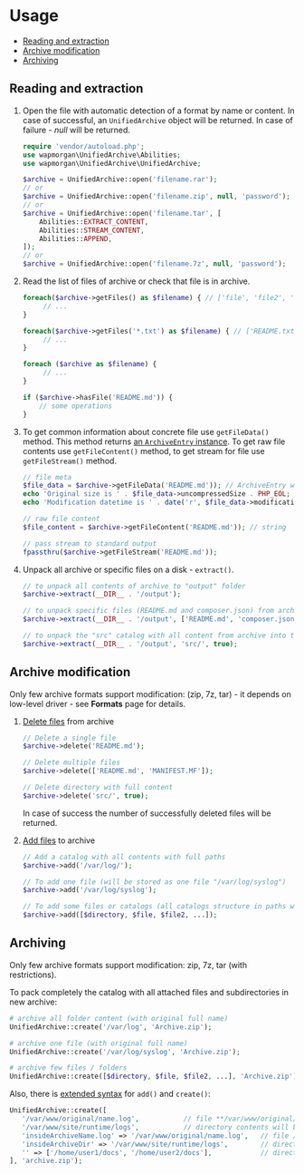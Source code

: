 # Usage

- [Reading and extraction](#reading-and-extraction)
- [Archive modification](#archive-modification)
- [Archiving](#archiving)

## Reading and extraction
1. Open the file with automatic detection of a format by name or content. In case of successful, an `UnifiedArchive`
   object will be returned. In case of failure - _null_ will be returned.

    ```php
    require 'vendor/autoload.php';
    use wapmorgan\UnifiedArchive\Abilities;
    use wapmorgan\UnifiedArchive\UnifiedArchive;

    $archive = UnifiedArchive::open('filename.rar');
    // or
    $archive = UnifiedArchive::open('filename.zip', null, 'password');
    // or
    $archive = UnifiedArchive::open('filename.tar', [
        Abilities::EXTRACT_CONTENT,
        Abilities::STREAM_CONTENT,
        Abilities::APPEND,
    ]);
    // or
    $archive = UnifiedArchive::open('filename.7z', null, 'password');
    ```

3. Read the list of files of archive or check that file is in archive.

   ```php
   foreach($archive->getFiles() as $filename) { // ['file', 'file2', 'file3', ...]
        // ...
   }
   
   foreach($archive->getFiles('*.txt') as $filename) { // ['README.txt', 'doc.txt', ...]
        // ...
   }
   
   foreach ($archive as $filename) {
        // ...
   }
   
   if ($archive->hasFile('README.md')) {
       // some operations
   }
   ```

4. To get common information about concrete file use `getFileData()` method.
This method returns [an `ArchiveEntry` instance](API.md#ArchiveEntry). 
To get raw file contents use `getFileContent()` method, to get stream for file use `getFileStream()` method.

   ```php
   // file meta
   $file_data = $archive->getFileData('README.md')); // ArchiveEntry with file information
   echo 'Original size is ' . $file_data->uncompressedSize . PHP_EOL;
   echo 'Modification datetime is ' . date('r', $file_data->modificationTime) . PHP_EOL;

   // raw file content
   $file_content = $archive->getFileContent('README.md')); // string

   // pass stream to standard output
   fpassthru($archive->getFileStream('README.md'));
   ```

5. Unpack all archive or specific files on a disk - `extract()`.

    ```php
    // to unpack all contents of archive to "output" folder
    $archive->extract(__DIR__ . '/output');

    // to unpack specific files (README.md and composer.json) from archive to "output" folder
    $archive->extract(__DIR__ . '/output', ['README.md', 'composer.json']);

    // to unpack the "src" catalog with all content from archive into the "sources" catalog on a disk
    $archive->extract(__DIR__ . '/output', 'src/', true);
    ```

## Archive modification
Only few archive formats support modification: (zip, 7z, tar) - it depends on low-level driver - see **Formats** page for details.

1. [Delete files](API.md#UnifiedArchive--delete) from archive

    ```php
    // Delete a single file
    $archive->delete('README.md');

    // Delete multiple files
    $archive->delete(['README.md', 'MANIFEST.MF']);

    // Delete directory with full content
    $archive->delete('src/', true);
    ```

    In case of success the number of successfully deleted files will be returned.

2. [Add files](API.md#UnifiedArchive--add) to archive

    ```php
    // Add a catalog with all contents with full paths
    $archive->add('/var/log/');

    // To add one file (will be stored as one file "/var/log/syslog")
    $archive->add('/var/log/syslog');

    // To add some files or catalogs (all catalogs structure in paths will be kept)
    $archive->add([$directory, $file, $file2, ...]);
    ```

## Archiving
Only few archive formats support modification: zip, 7z, tar (with restrictions).

To pack completely the catalog with all attached files and subdirectories in new archive:

```php
# archive all folder content (with original full name)
UnifiedArchive::create('/var/log', 'Archive.zip');

# archive one file (with original full name)
UnifiedArchive::create('/var/log/syslog', 'Archive.zip');

# archive few files / folders
UnifiedArchive::create([$directory, $file, $file2, ...], 'Archive.zip');
```

Also, there is [extended syntax](API.md#UnifiedArchive--create) for `add()` and `create()`:

```php
UnifiedArchive::create([
   '/var/www/original/name.log',           // file **/var/www/original/name.log** will be store with its original name
   '/var/www/site/runtime/logs',           // directory contents will be stored as '/var/www/site/runtime/logs', with its original name
   'insideArchiveName.log' => '/var/www/original/name.log',   // file /var/www/original/name.log will be stored as insideArchiveName.log in archive root
   'insideArchiveDir' => '/var/www/site/runtime/logs',        // directory contents will be stored in insideArchiveDir dir inside archive
   '' => ['/home/user1/docs', '/home/user2/docs'],            // directories user1 and user2 docs contents will be merged and stored in archive root
], 'archive.zip');
```
